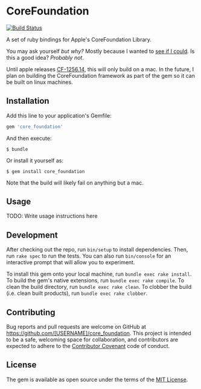 # CoreFoundation
[![Build Status](https://travis-ci.org/baberthal/core_foundation.svg?branch=master)](https://travis-ci.org/baberthal/core_foundation)

A set of ruby bindings for Apple's CoreFoundation Library.

You may ask yourself _but why?_ Mostly because I wanted to [see if I could][JP].
Is this a good idea? _Probably not_.

Until apple releases [CF-1256.14][CF], this will only build on a mac. In the
future, I plan on building the CoreFoundation framework as part of the gem so it
can be built on linux machines.

## Installation

Add this line to your application's Gemfile:

```ruby
gem 'core_foundation'
```

And then execute:

    $ bundle

Or install it yourself as:

    $ gem install core_foundation

Note that the build will likely fail on anything but a mac.

## Usage

TODO: Write usage instructions here

## Development

After checking out the repo, run `bin/setup` to install dependencies.
Then, run `rake spec` to run the tests. You can also run `bin/console` for an
interactive prompt that will allow you to experiment.

To install this gem onto your local machine, run `bundle exec rake install`.
To build the gem's native extensions, run `bundle exec rake compile`.
To clean the build directory, run `bundle exec rake clean`.
To clobber the build (i.e. clean built products), run `bundle exec rake clobber`.

## Contributing

Bug reports and pull requests are welcome on GitHub at
https://github.com/[USERNAME]/core_foundation. This project is intended to be a
safe, welcoming space for collaboration, and contributors are expected to adhere
to the [Contributor Covenant](http://contributor-covenant.org) code of conduct.


## License

The gem is available as open source under the terms of the [MIT License](http://opensource.org/licenses/MIT).

[JP]: http://imgur.com/anCjzwyh
[CF]: http://www.opensource.apple.com/release/os-x-10112/
[//]: # ( vim: set ts=8 sw=4 tw=80 ft=markdown et :)
